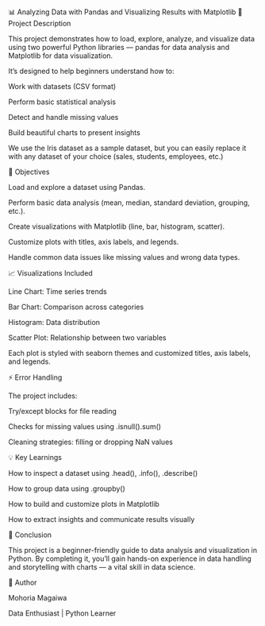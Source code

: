 📊 Analyzing Data with Pandas and Visualizing Results with Matplotlib
📝 Project Description

This project demonstrates how to load, explore, analyze, and visualize data using two powerful Python libraries — pandas for data analysis and Matplotlib for data visualization.

It’s designed to help beginners understand how to:

Work with datasets (CSV format)

Perform basic statistical analysis

Detect and handle missing values

Build beautiful charts to present insights

We use the Iris dataset as a sample dataset, but you can easily replace it with any dataset of your choice (sales, students, employees, etc.)

🎯 Objectives

Load and explore a dataset using Pandas.

Perform basic data analysis (mean, median, standard deviation, grouping, etc.).

Create visualizations with Matplotlib (line, bar, histogram, scatter).

Customize plots with titles, axis labels, and legends.

Handle common data issues like missing values and wrong data types.

📈 Visualizations Included

Line Chart: Time series trends

Bar Chart: Comparison across categories

Histogram: Data distribution

Scatter Plot: Relationship between two variables

Each plot is styled with seaborn themes and customized titles, axis labels, and legends.

⚡ Error Handling

The project includes:

Try/except blocks for file reading

Checks for missing values using .isnull().sum()

Cleaning strategies: filling or dropping NaN values

💡 Key Learnings

How to inspect a dataset using .head(), .info(), .describe()

How to group data using .groupby()

How to build and customize plots in Matplotlib

How to extract insights and communicate results visually

🏁 Conclusion

This project is a beginner-friendly guide to data analysis and visualization in Python. By completing it, you’ll gain hands-on experience in data handling and storytelling with charts — a vital skill in data science.

📌 Author

Mohoria Magaiwa

Data Enthusiast | Python Learner


